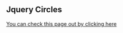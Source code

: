 <h2> Jquery Circles </h2>  

<a href="https://ximure.github.io/jquery-circles/">You can check this page out by clicking here</a>
